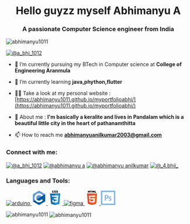 <h1 align="center">Hello guyzz myself Abhimanyu A</h1>
<h3 align="center">A passionate Computer Science engineer from India</h3>

<p align="left"> <img src="https://komarev.com/ghpvc/?username=abhimanyu1011&label=Profile%20views&color=0e75b6&style=flat" alt="abhimanyu1011" /> </p>

<p align="left"> <a href="https://twitter.com/@a_bhi_1012" target="blank"><img src="https://img.shields.io/twitter/follow/@a_bhi_1012?logo=twitter&style=for-the-badge" alt="@a_bhi_1012" /></a> </p>

- 🔭 I’m currently pursuing my BTech in Computer science at **College of Engineering Aranmula**

- 🌱 I’m currently learning **java,phython,flutter**

- 👨‍💻 Take a look at my personal website : [https://abhimanyu1011.github.io/myportfolioabhi/](https://abhimanyu1011.github.io/myportfolioabhi/)

- 💬 About me : **I'm basically a keralite and lives in Pandalam which is a beautiful little city in the heart of pathanamthitta**

- 📫 How to reach me **abhimanyuanilkumar2003@gmail.com**

<h3 align="left">Connect with me:</h3>
<p align="left">
<a href="https://twitter.com/@a_bhi_1012" target="blank"><img align="center" src="https://raw.githubusercontent.com/rahuldkjain/github-profile-readme-generator/master/src/images/icons/Social/twitter.svg" alt="@a_bhi_1012" height="30" width="40" /></a>
<a href="https://linkedin.com/in/@abhimanyu a" target="blank"><img align="center" src="https://raw.githubusercontent.com/rahuldkjain/github-profile-readme-generator/master/src/images/icons/Social/linked-in-alt.svg" alt="@abhimanyu a" height="30" width="40" /></a>
<a href="https://fb.com/@abhimanyu anilkumar" target="blank"><img align="center" src="https://raw.githubusercontent.com/rahuldkjain/github-profile-readme-generator/master/src/images/icons/Social/facebook.svg" alt="@abhimanyu anilkumar" height="30" width="40" /></a>
<a href="https://instagram.com/@_4.bhii_" target="blank"><img align="center" src="https://raw.githubusercontent.com/rahuldkjain/github-profile-readme-generator/master/src/images/icons/Social/instagram.svg" alt="@_4.bhii_" height="30" width="40" /></a>
</p>

<h3 align="left">Languages and Tools:</h3>
<p align="left"> <a href="https://www.arduino.cc/" target="_blank" rel="noreferrer"> <img src="https://cdn.worldvectorlogo.com/logos/arduino-1.svg" alt="arduino" width="40" height="40"/> </a> <a href="https://www.cprogramming.com/" target="_blank" rel="noreferrer"> <img src="https://raw.githubusercontent.com/devicons/devicon/master/icons/c/c-original.svg" alt="c" width="40" height="40"/> </a> <a href="https://www.w3schools.com/css/" target="_blank" rel="noreferrer"> <img src="https://raw.githubusercontent.com/devicons/devicon/master/icons/css3/css3-original-wordmark.svg" alt="css3" width="40" height="40"/> </a> <a href="https://www.figma.com/" target="_blank" rel="noreferrer"> <img src="https://www.vectorlogo.zone/logos/figma/figma-icon.svg" alt="figma" width="40" height="40"/> </a> <a href="https://www.w3.org/html/" target="_blank" rel="noreferrer"> <img src="https://raw.githubusercontent.com/devicons/devicon/master/icons/html5/html5-original-wordmark.svg" alt="html5" width="40" height="40"/> </a> <a href="https://www.photoshop.com/en" target="_blank" rel="noreferrer"> <img src="https://raw.githubusercontent.com/devicons/devicon/master/icons/photoshop/photoshop-line.svg" alt="photoshop" width="40" height="40"/> </a> </p>

<p><img align="left" src="https://github-readme-stats.vercel.app/api/top-langs?username=abhimanyu1011&show_icons=true&locale=en&layout=compact" alt="abhimanyu1011" /></p>

<p>&nbsp;<img align="center" src="https://github-readme-stats.vercel.app/api?username=abhimanyu1011&show_icons=true&locale=en" alt="abhimanyu1011" /></p>


